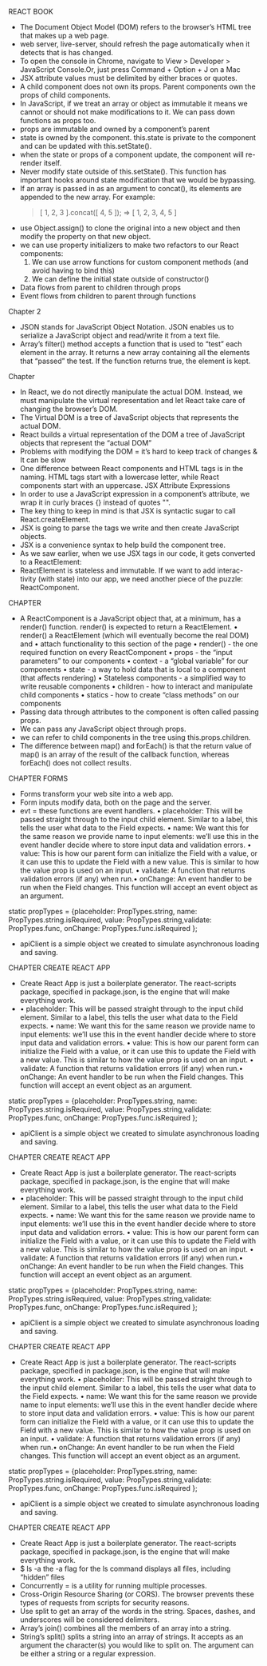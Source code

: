 REACT BOOK

- The Document Object Model (DOM) refers to the browser’s HTML tree that makes up a web page.
- web server, live-server, should refresh the page automatically when it detects that is has changed.
- To open the console in Chrome, navigate to View > Developer > JavaScript Console.Or, just press Command + Option + J on a Mac
- JSX attribute values must be delimited by either braces or quotes.
- A child component does not own its props. Parent components own the props of child components.
- In JavaScript, if we treat an array or object as immutable it means we cannot or should not make modifications to it.
  We can pass down functions as props too.
- props are immutable and owned by a component’s parent
- state is owned by the component. this.state is private to the component and can be updated with this.setState().
- when the state or props of a component update, the component will re-render itself.
- Never modify state outside of this.setState(). This function has important hooks around state modification that we would be bypassing.
- If an array is passed in as an argument to concat(), its elements are appended to the new array. For example:
  > [ 1, 2, 3 ].concat([ 4, 5 ]); => [ 1, 2, 3, 4, 5 ]
- use Object.assign() to clone the original into a new object and then modify the property on that new object.
- we can use property initializers to make two refactors to our React components:
  1. We can use arrow functions for custom component methods (and avoid having to bind this)
  2. We can define the initial state outside of constructor()
- Data flows from parent to children through props
- Event flows from children to parent through functions

Chapter 2

- JSON stands for JavaScript Object Notation. JSON enables us to serialize a JavaScript object and read/write it from a text file.
- Array’s filter() method accepts a function that is used to “test” each element in the array. It returns a new array containing all the elements that “passed” the test. If the function returns true, the element is kept.

Chapter

- In React, we do not directly manipulate the actual DOM. Instead, we must manipulate the virtual representation and let React take care of changing the browser’s DOM.
- The Virtual DOM is a tree of JavaScript objects that represents the actual DOM.
- React builds a virtual representation of the DOM a tree of JavaScript objects that represent the “actual DOM”
- Problems with modifying the DOM = it’s hard to keep track of changes & It can be slow
- One difference between React components and HTML tags is in the naming. HTML tags start with
  a lowercase letter, while React components start with an uppercase.
  JSX Attribute Expressions
- In order to use a JavaScript expression in a component’s attribute, we wrap it in curly braces {} instead of quotes "".
- The key thing to keep in mind is that JSX is syntactic sugar to call React.createElement.
- JSX is going to parse the tags we write and then create JavaScript objects.
- JSX is a convenience syntax to help build the component tree.
- As we saw earlier, when we use JSX tags in our code, it gets converted to a ReactElement:
- ReactElement is stateless and immutable. If we want to add interac-
  tivity (with state) into our app, we need another piece of the puzzle: ReactComponent.

CHAPTER

- A ReactComponent is a JavaScript object that, at a minimum, has a render() function. render() is
  expected to return a ReactElement.
  • render() a ReactElement (which will eventually become the real DOM) and
  • attach functionality to this section of the page
  • render() - the one required function on every ReactComponent • props - the “input parameters” to our components • context - a “global variable” for our components • state - a way to hold data that is local to a component (that affects rendering) • Stateless components - a simplified way to write reusable components
  • children - how to interact and manipulate child components • statics - how to create “class methods” on our components
- Passing data through attributes to the component is often called passing props.
- We can pass any JavaScript object through props.
- we can refer to child components in the tree using this.props.children.
- The difference between map() and forEach() is that the return value of map() is an array of the result of the callback function, whereas forEach() does not collect results.

CHAPTER FORMS

- Forms transform your web site into a web app.
- Form inputs modify data, both on the page and the server.
- evt = these functions are event handlers.
• placeholder: This will be passed straight through to the input child element. Similar to a label, this tells the user what data to the Field expects. 
• name: We want this for the same reason we provide name to input elements: we’ll use this in the event handler decide where to store input data and validation errors. 
• value: This is how our parent form can initialize the Field with a value, or it can use this to update the Field with a new value. This is similar to how the value prop is used on an input. 
• validate: A function that returns validation errors (if any) when run.• onChange: An event handler to be run when the Field changes. This function will accept an 
event object as an argument. 

static propTypes = {placeholder: PropTypes.string, 
name: PropTypes.string.isRequired, 
value: PropTypes.string,validate: PropTypes.func, 
onChange: PropTypes.func.isRequired 
}; 
- apiClient is a simple object we created to simulate asynchronous loading and saving.

CHAPTER CREATE REACT APP
- Create React App is just a boilerplate generator. The react-scripts package, specified in package.json, is the engine that will make everything work. 
- • placeholder: This will be passed straight through to the input child element. Similar to a label, this tells the user what data to the Field expects. 
• name: We want this for the same reason we provide name to input elements: we’ll use this in the event handler decide where to store input data and validation errors. 
• value: This is how our parent form can initialize the Field with a value, or it can use this to update the Field with a new value. This is similar to how the value prop is used on an input. 
• validate: A function that returns validation errors (if any) when run.• onChange: An event handler to be run when the Field changes. This function will accept an 
event object as an argument. 

static propTypes = {placeholder: PropTypes.string, 
name: PropTypes.string.isRequired, 
value: PropTypes.string,validate: PropTypes.func, 
onChange: PropTypes.func.isRequired 
}; 
- apiClient is a simple object we created to simulate asynchronous loading and saving.

CHAPTER CREATE REACT APP
- Create React App is just a boilerplate generator. The react-scripts package, specified in package.json, is the engine that will make everything work. 
- • placeholder: This will be passed straight through to the input child element. Similar to a label, this tells the user what data to the Field expects. 
• name: We want this for the same reason we provide name to input elements: we’ll use this in the event handler decide where to store input data and validation errors. 
• value: This is how our parent form can initialize the Field with a value, or it can use this to update the Field with a new value. This is similar to how the value prop is used on an input. 
• validate: A function that returns validation errors (if any) when run.• onChange: An event handler to be run when the Field changes. This function will accept an 
event object as an argument. 

static propTypes = {placeholder: PropTypes.string, 
name: PropTypes.string.isRequired, 
value: PropTypes.string,validate: PropTypes.func, 
onChange: PropTypes.func.isRequired 
}; 
- apiClient is a simple object we created to simulate asynchronous loading and saving.

CHAPTER CREATE REACT APP
- Create React App is just a boilerplate generator. The react-scripts package, specified in package.json, is the engine that will make everything work. 
• placeholder: This will be passed straight through to the input child element. Similar to a label, this tells the user what data to the Field expects. 
• name: We want this for the same reason we provide name to input elements: we’ll use this in the event handler decide where to store input data and validation errors. 
• value: This is how our parent form can initialize the Field with a value, or it can use this to update the Field with a new value. This is similar to how the value prop is used on an input. 
• validate: A function that returns validation errors (if any) when run.• onChange: An event handler to be run when the Field changes. This function will accept an 
event object as an argument. 

static propTypes = {placeholder: PropTypes.string, 
name: PropTypes.string.isRequired, 
value: PropTypes.string,validate: PropTypes.func, 
onChange: PropTypes.func.isRequired 
}; 
- apiClient is a simple object we created to simulate asynchronous loading and saving.

CHAPTER CREATE REACT APP
- Create React App is just a boilerplate generator. The react-scripts package, specified in package.json, is the engine that will make everything work. 
- $ ls -a the -a flag for the ls command displays all files, including “hidden” files 
- Concurrently = is a utility for running multiple processes. 
- Cross-Origin Resource Sharing (or CORS). The browser prevents these types of requests from scripts for security reasons. 
- Use split to get an array of the words in the string. Spaces, dashes, and underscores will be considered delimiters. 
- Array’s join() combines all the members of an array into a string.  
- String’s split() splits a string into an array of strings. It accepts as an argument the character(s) you would like to split on. The argument can be either a string or a regular expression. 


